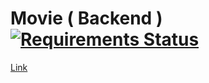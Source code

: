 Movie ( Backend ) [![Requirements Status](https://requires.io/github/pyprism/Movie-CLI-Server/requirements.png?branch=master)](https://requires.io/github/pyprism/Movie-CLI-Server/requirements/?branch=master)
===============
[Link](http://hiren-movie.herokuapp.com)